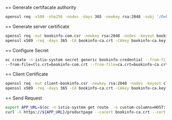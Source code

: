 == Generate certifacate authority

```bash
openssl req -x509 -sha256 -nodes -days 365 -newkey rsa:2048 -subj '/O=bookinfo Inc./CN=bookinfo.com' -keyout bookinfo-ca.key -out bookinfo-ca.crt
```

== Generate server certificate

```bash
openssl req -out bookinfo-com.csr -newkey rsa:2048 -nodes -keyout bookinfo-com.key -subj "/CN=bookinfo.com/O=bookinfo organization"
openssl x509 -req -days 365 -CA bookinfo-ca.crt -CAkey bookinfo-ca.key -set_serial 0 -in bookinfo-com.csr -out bookinfo-com.crt
```

== Configure Secret

```bash
oc create -n istio-system secret generic bookinfo-credential --from-file=tls.key=bookinfo-com.key \
--from-file=tls.crt=bookinfo-com.crt --from-file=ca.crt=bookinfo-ca.crt
```

== Client Certificate

```bash
openssl req -out client-bookinfo.csr -newkey rsa:2048 -nodes -keyout client-bookinfo.key -subj "/CN=view-bookinfo/O=client organization"
openssl x509 -req -days 365 -CA bookinfo-ca.crt -CAkey bookinfo-ca.key -set_serial 1 -in client-bookinfo.csr -out client-bookinfo.crt
```

== Send Request

```bash
export APP_URL=$(oc -n istio-system get route  -o custom-columns=HOST:'{..spec.host}' --no-headers | grep bookinfo-mtls)
curl -k https://${APP_URL}/productpage --cacert bookinfo-ca.crt --cert client-bookinfo.crt --key client-bookinfo.key
```
